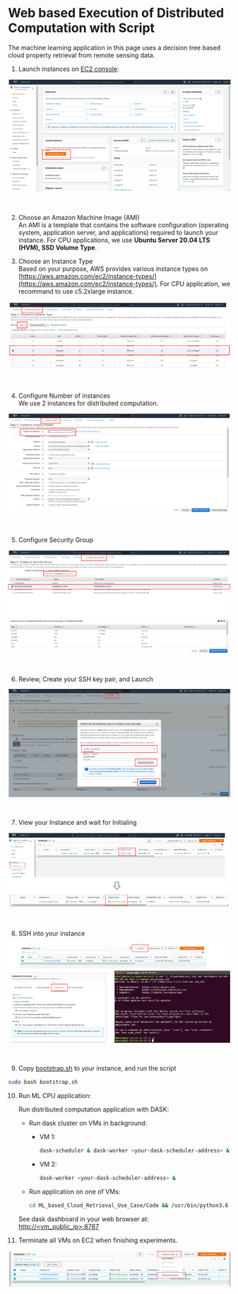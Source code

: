 # Web based Execution of Distributed Computation with Script
The machine learning application in this page uses a decision tree based cloud property retrieval from remote sensing data.
1. Launch instances on [EC2 console](https://us-west-2.console.aws.amazon.com/ec2/v2/home):   
<p align="center"><img src="../docs/launchvms.png"/></p><br/>

2. Choose an Amazon Machine Image (AMI)  
    An AMI is a template that contains the software configuration (operating system, application server, and applications) required to launch your instance.
    For CPU applications, we use **Ubuntu Server 20.04 LTS (HVM), SSD Volume Type**.

  

3. Choose an Instance Type  
Based on your purpose, AWS provides various instance types on [https://aws.amazon.com/ec2/instance-types/](https://aws.amazon.com/ec2/instance-types/). For CPU application, we recommand to use c5.2xlarge instance.
<p align="center"><img src="../docs/vmtype.png"/></p><br/>

4. Configure Number of instances  
We use 2 instances for distributed computation.
<p align="center"><img src="../docs/instancenumber.png"/></p><br/>

5. Configure Security Group
<p align="center"><img src="../docs/sg.png"/></p><br/>

6. Review, Create your SSH key pair, and Launch
<p align="center"><img src="../docs/keypair.png"/></p><br/>

7. View your Instance and wait for Initialing
<p align="center"><img src="../docs/status.png"/></p><br/>

8. SSH into your instance
<p align="center"><img src="../docs/ssh.png"/></p><br/>

9. Copy [bootstrap.sh](bootstrap.sh) to your instance, and run the script
```bash
sudo bash bootstrap.sh
```

10. Run ML CPU application:

     Run distributed computation application with DASK:
    - Run dask cluster on VMs in background:

      - VM 1:

        ```bash
        dask-scheduler & dask-worker <your-dask-scheduler-address> &
        ```

      - VM 2:

        ```bash
        dask-worker <your-dask-scheduler-address> &
        ```

    - Run application on one of VMs:
      ```bash
      cd ML_based_Cloud_Retrieval_Use_Case/Code && /usr/bin/python3.6 dask_ml_based_cloud_retrieval_with_data_preprocessing.py <your-dask-scheduler-address>
      ```

    See dask dashboard in your web browser at: [http://<vm_public_ip>:8787]()

11. Terminate all VMs on EC2 when finishing experiments.
<p align="center"><img src="../docs/terminate.png"/></p>


